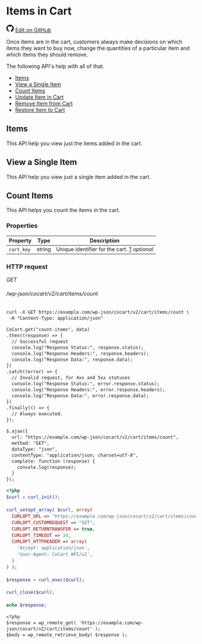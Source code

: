 # Items in Cart #

<img src="images/github.svg" width="20" height="20" alt="GitHub Mark Logo"> [Edit on GitHub](https://github.com/co-cart/co-cart-docs/blob/master/source/includes/cocart-v2/wip/_cart-items.md)

Once items are in the cart, customers always make decisions on which items they want to buy now, change the quantities of a particular item and which items they should remove.

The following API's help with all of that.

 * [Items](#items-in-cart-items)
 * [View a Single Item](#items-in-cart-view-a-single-item)
 * [Count Items](#items-in-cart-count-items)
 * [Update Item in Cart](#items-in-cart-update-item-in-cart)
 * [Remove Item from Cart](#items-in-cart-remove-item-from-cart)
 * [Restore Item to Cart](#items-in-cart-restore-item-to-cart)

## Items ##

This API help you view just the items added in the cart.

## View a Single Item ##

This API help you view just a single item added in the cart.

## Count Items ##

This API helps you count the items in the cart.

### Properties ###

| Property   | Type   | Description                                                                                                                 |
| ---------- | ------ | --------------------------------------------------------------------------------------------------------------------------- |
| `cart_key` | string | Unique identifier for the cart. <a class="label label-info" href="#cart-key">?</a> <i class="label label-info">optional</i> |

### HTTP request ###

<div class="api-endpoint">
  <div class="endpoint-data">
    <i class="label label-get">GET</i>
    <h6>/wp-json/cocart/v2/cart/items/count</h6>
  </div>
</div>

```shell
curl -X GET https://example.com/wp-json/cocart/v2/cart/items/count \
 -H "Content-Type: application/json"
```

```javascript--node
CoCart.get("count-items", data)
.then((response) => {
  // Successful request
  console.log("Response Status:", response.status);
  console.log("Response Headers:", response.headers);
  console.log("Response Data:", response.data);
})
.catch((error) => {
  // Invalid request, for 4xx and 5xx statuses
  console.log("Response Status:", error.response.status);
  console.log("Response Headers:", error.response.headers);
  console.log("Response Data:", error.response.data);
})
.finally(() => {
  // Always executed.
});
```

```javascript--jquery
$.ajax({
  url: "https://example.com/wp-json/cocart/v2/cart/items/count",
  method: "GET",
  dataType: "json",
  contentType: "application/json; charset=utf-8",
  complete: function (response) {
    console.log(response);
  }
});
```

```php
<?php
$curl = curl_init();

curl_setopt_array( $curl, array(
  CURLOPT_URL => "https://example.com/wp-json/cocart/v2/cart/items/count",
  CURLOPT_CUSTOMREQUEST => "GET",
  CURLOPT_RETURNTRANSFER => true,
  CURLOPT_TIMEOUT => 30,
  CURLOPT_HTTPHEADER => array(
    'Accept: application/json',
    'User-Agent: CoCart API/v2',
  )
) );

$response = curl_exec($curl);

curl_close($curl);

echo $response;
```

```php--wp-http-api
<?php
$response = wp_remote_get( 'https://example.com/wp-json/cocart/v2/cart/items/count' );
$body = wp_remote_retrieve_body( $response );
```
